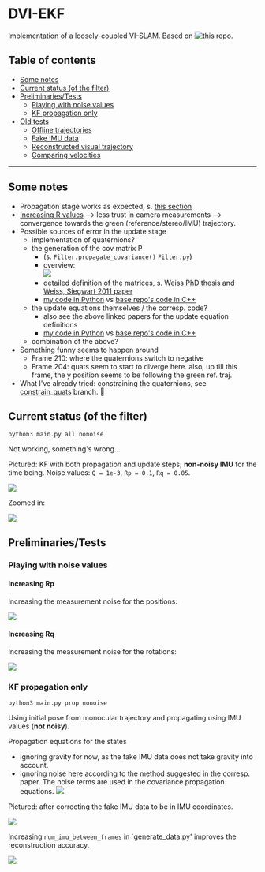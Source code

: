 # DVI-EKF
Implementation of a loosely-coupled VI-SLAM.
Based on ![this repo](https://github.com/skrogh/msf_ekf).

## Table of contents
* [Some notes](#some-notes)
* [Current status (of the filter)](#current-status-of-the-filter)
* [Preliminaries/Tests](#preliminariestests)
  * [Playing with noise values](#playing-with-noise-values)
  * [KF propagation only](#kf-propagation-only)
* [Old tests](/tests)
  * [Offline trajectories](/tests#offline-trajectories)
  * [Fake IMU data](/tests#fake-imu-data)
  * [Reconstructed visual trajectory](/tests#reconstructed-visual-trajectory)
  * [Comparing velocities](/tests#comparing-velocities)

-----

## Some notes
* Propagation stage works as expected,
    s. [this section](#kf-propagation-only)
* [Increasing R values](#playing-with-noise-values)
    --> less trust in camera measurements
    --> convergence towards the green (reference/stereo/IMU) trajectory.
* Possible sources of error in the update stage
    * implementation of quaternions?
    * the generation of the cov matrix P
      * (s. `Filter.propagate_covariance()` [`Filter.py`](/Filter/Filter.py))
      * overview:  
        ![](/img/cov_eqn_overview.png)  
      * detailed definition of the matrices, s.
            [Weiss PhD thesis](http://e-collection.library.ethz.ch/eserv/eth:5889/eth-5889-02.pdf) and
            [Weiss, Siegwart 2011 paper](https://ieeexplore.ieee.org/document/5979982)
      * [my code in Python](https://github.com/feudalism/dvi-ekf/blob/44001bb6960a49e4fe6b42e7dcd5eea7ed4a9952/Filter/Filter.py#L122)
        vs [base repo's code in C++](https://github.com/skrogh/msf_ekf/blob/1bce89fa9125378b932564e0aa0eeaef3bd0ef5a/src/EstimatorBase.cpp#L192)
    * the update equations themselves / the corresp. code?
      * also see the above linked papers for the update equation definitions
      * [my code in Python](https://github.com/feudalism/dvi-ekf/blob/fe038dd593d1f6ac533197f1f6ccb19ee01ca61c/Filter/Filter.py#L155)
      vs [base repo's code in C++](https://github.com/skrogh/msf_ekf/blob/master/src/EstimatorBase.cpp#L273)
    * combination of the above?
* Something funny seems to happen around
    * Frame 210: where the quaternions switch to negative
    * Frame 204: quats seem to start to diverge here. also, up till
        this frame, the y position seems to be following the
        green ref. traj.
* What I've already tried: constraining the quaternions, see
    [constrain_quats](../../tree/constrain_quats) branch.


## Current status (of the filter)
```
python3 main.py all nonoise
```

Not working, something's wrong...

Pictured: KF with both propagation and update steps; **non-noisy IMU**
for the time being.
Noise values: `Q = 1e-3`, `Rp = 0.1`, `Rq = 0.05`.

![](img/kf.PNG)

Zoomed in:

![](img/kf_zoom1.PNG)

## Preliminaries/Tests
### Playing with noise values
#### Increasing Rp
Increasing the measurement noise for the positions:

![](img/rp_sens.png)

#### Increasing Rq
Increasing the measurement noise for the rotations:

![](img/rq_sens.png)

### KF propagation only
```
python3 main.py prop nonoise
```
Using initial pose from monocular trajectory and propagating using IMU values
(**not noisy**).

Propagation equations for the states
* ignoring gravity for now, as the fake IMU data does not take
    gravity into account.
* ignoring noise here according to the method suggested in the corresp. paper.
    The noise terms are used in the covariance propagation equations.
![](img/prop_eqns.PNG)

Pictured: after correcting the fake IMU data to be in IMU coordinates. 

![](img/traj_only_prop.PNG)

Increasing `num_imu_between_frames` in [`generate_data.py'](/generate_data.py)
improves the reconstruction accuracy.

![](img/traj_only_prop_incr_imu.PNG)

